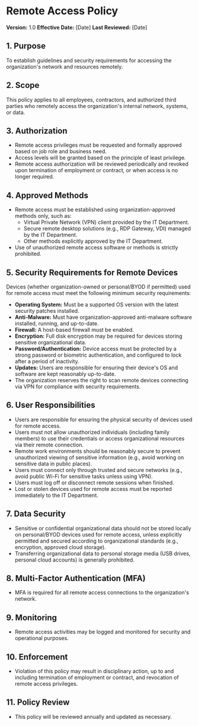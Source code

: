 # Remote Access Policy

**Version:** 1.0
**Effective Date:** [Date]
**Last Reviewed:** [Date]

## 1. Purpose

To establish guidelines and security requirements for accessing the organization's network and resources remotely.

## 2. Scope

This policy applies to all employees, contractors, and authorized third parties who remotely access the organization's internal network, systems, or data.

## 3. Authorization

*   Remote access privileges must be requested and formally approved based on job role and business need.
*   Access levels will be granted based on the principle of least privilege.
*   Remote access authorization will be reviewed periodically and revoked upon termination of employment or contract, or when access is no longer required.

## 4. Approved Methods

*   Remote access must be established using organization-approved methods only, such as:
    *   Virtual Private Network (VPN) client provided by the IT Department.
    *   Secure remote desktop solutions (e.g., RDP Gateway, VDI) managed by the IT Department.
    *   Other methods explicitly approved by the IT Department.
*   Use of unauthorized remote access software or methods is strictly prohibited.

## 5. Security Requirements for Remote Devices

Devices (whether organization-owned or personal/BYOD if permitted) used for remote access must meet the following minimum security requirements:

*   **Operating System:** Must be a supported OS version with the latest security patches installed.
*   **Anti-Malware:** Must have organization-approved anti-malware software installed, running, and up-to-date.
*   **Firewall:** A host-based firewall must be enabled.
*   **Encryption:** Full disk encryption may be required for devices storing sensitive organizational data.
*   **Password/Authentication:** Device access must be protected by a strong password or biometric authentication, and configured to lock after a period of inactivity.
*   **Updates:** Users are responsible for ensuring their device's OS and software are kept reasonably up-to-date.
*   The organization reserves the right to scan remote devices connecting via VPN for compliance with security requirements.

## 6. User Responsibilities

*   Users are responsible for ensuring the physical security of devices used for remote access.
*   Users must not allow unauthorized individuals (including family members) to use their credentials or access organizational resources via their remote connection.
*   Remote work environments should be reasonably secure to prevent unauthorized viewing of sensitive information (e.g., avoid working on sensitive data in public places).
*   Users must connect only through trusted and secure networks (e.g., avoid public Wi-Fi for sensitive tasks unless using VPN).
*   Users must log off or disconnect remote sessions when finished.
*   Lost or stolen devices used for remote access must be reported immediately to the IT Department.

## 7. Data Security

*   Sensitive or confidential organizational data should not be stored locally on personal/BYOD devices used for remote access, unless explicitly permitted and secured according to organizational standards (e.g., encryption, approved cloud storage).
*   Transferring organizational data to personal storage media (USB drives, personal cloud accounts) is generally prohibited.

## 8. Multi-Factor Authentication (MFA)

*   MFA is required for all remote access connections to the organization's network.

## 9. Monitoring

*   Remote access activities may be logged and monitored for security and operational purposes.

## 10. Enforcement

*   Violation of this policy may result in disciplinary action, up to and including termination of employment or contract, and revocation of remote access privileges.

## 11. Policy Review

*   This policy will be reviewed annually and updated as necessary. 